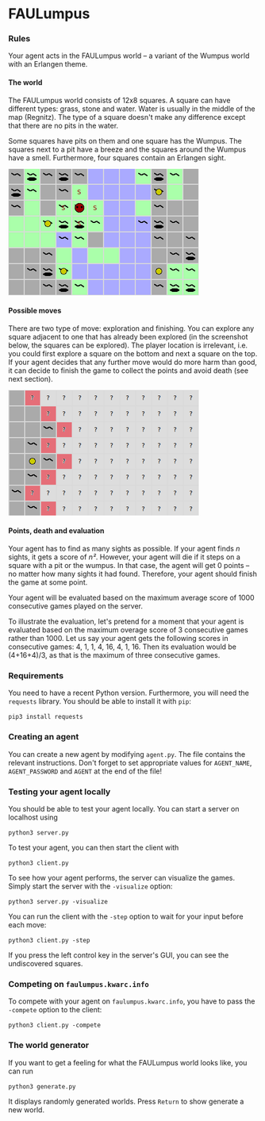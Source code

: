 # FAULumpus


### Rules
Your agent acts in the FAULumpus world – a variant of the Wumpus world with an Erlangen theme.

#### The world
The FAULumpus world consists of 12x8 squares.
A square can have different types: grass, stone and water.
Water is usually in the middle of the map (Regnitz).
The type of a square doesn't make any difference except that there are no pits in the water.

Some squares have pits on them and one square has the Wumpus.
The squares next to a pit have a breeze and the squares around the Wumpus have a smell.
Furthermore, four squares contain an Erlangen sight.

![Screenshot FAULumpus World](img/screenshot.png)

#### Possible moves
There are two type of move: exploration and finishing.
You can explore any square adjacent to one that has already been explored (in the screenshot below,
the squares can be explored). The player location is irrelevant, i.e. you could first explore a square
on the bottom and next a square on the top.
If your agent decides that any further move would do more harm than good,
it can decide to finish the game to collect the points and avoid death (see next section).

![Possible Moves](img/moves.png)

#### Points, death and evaluation
Your agent has to find as many sights as possible.
If your agent finds *n* sights, it gets a score of *n²*.
However, your agent will die if it steps on a square with a pit or the wumpus.
In that case, the agent will get 0 points – no matter how many sights it had found.
Therefore, your agent should finish the game at some point.

Your agent will be evaluated based on the maximum average score of 1000
consecutive games played on the server.

To illustrate the evaluation, let's pretend for a moment that your agent is
evaluated based on the maximum overage score of 3 consecutive games rather than 1000.
Let us say your agent gets the following scores in consecutive games: 4, 1, 1, 4, 16, 4, 1, 16.
Then its evaluation would be (4+16+4)/3, as that is the maximum of three consecutive games.

### Requirements
You need to have a recent Python version.
Furthermore, you will need the `requests` library.
You should be able to install it with `pip`:
```
pip3 install requests
```


### Creating an agent
You can create a new agent by modifying `agent.py`.
The file contains the relevant instructions.
Don't forget to set appropriate values for `AGENT_NAME`, `AGENT_PASSWORD` and `AGENT` at the end of the file!

### Testing your agent locally
You should be able to test your agent locally.
You can start a server on localhost using
```
python3 server.py
```
To test your agent, you can then start the client with
```
python3 client.py
```

To see how your agent performs, the server can visualize the games.
Simply start the server with the `-visualize` option:
```
python3 server.py -visualize
```
You can run the client with the `-step` option to wait for your input before each move:
```
python3 client.py -step
```

If you press the left control key in the server's GUI, you can see the undiscovered squares.


### Competing on `faulumpus.kwarc.info`
To compete with your agent on `faulumpus.kwarc.info`, you have to pass the `-compete` option to the client:
```
python3 client.py -compete
```


### The world generator
If you want to get a feeling for what the FAULumpus world looks like,
you can run
```
python3 generate.py
```
It displays randomly generated worlds.
Press `Return` to show generate a new world.
